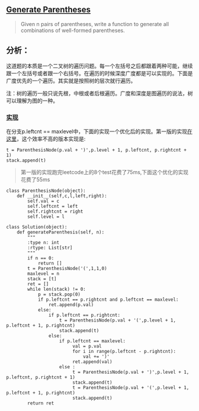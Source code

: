 ## [Generate Parentheses](https://leetcode.com/problems/generate-parentheses)

>Given n pairs of parentheses, write a function to generate all combinations of well-formed parentheses.

## 分析：

这道题的本质是一个二叉树的遍历问题。每一个左括号之后都跟着两种可能，继续跟一个左括号或者跟一个右括号。在遍历的时候深度广度都是可以实现的。下面是广度优先的一个遍历。其实就是按照树的层次就行遍历。

注：树的遍历一般只说先根，中根或者后根遍历。广度和深度是图遍历的说法，树可以理解为图的一种。

### [实现](../sourcecode/GenerateParentheses.py)

在分支p.leftcnt == maxlevel中，下面的实现一个优化后的实现。第一版的实现[在这里](../sourcecode/GenerateParentheses_slow.py)，这个效率不高的版本实现是:
```
t = ParenthesisNode(p.val + ')',p.level + 1, p.leftcnt, p.rightcnt + 1)
stack.append(t)
```
>第一版的实现跑完leetcode上的8个test花费了75ms,下面这个优化的实现花费了55ms


```
class ParenthesisNode(object):
    def __init__(self,c,l,left,right):
        self.val = c
        self.leftcnt = left
        self.rightcnt = right
        self.level = l

class Solution(object):
    def generateParenthesis(self, n):
        """
        :type n: int
        :rtype: List[str]
        """
        if n == 0:
            return []
        t = ParenthesisNode('(',1,1,0)
        maxlevel = n
        stack = [t]
        ret = []
        while len(stack) != 0:
            p = stack.pop(0)
            if p.leftcnt == p.rightcnt and p.leftcnt == maxlevel:
                ret.append(p.val)
            else:
                if p.leftcnt == p.rightcnt:
                    t = ParenthesisNode(p.val + '(',p.level + 1, p.leftcnt + 1, p.rightcnt)
                    stack.append(t)
                else:
                    if p.leftcnt == maxlevel:
                         val = p.val
                         for i in range(p.leftcnt - p.rightcnt):
                             val += ')'
                         ret.append(val)
                    else :
                         t = ParenthesisNode(p.val + ')',p.level + 1, p.leftcnt, p.rightcnt + 1)
                         stack.append(t)
                         t = ParenthesisNode(p.val + '(',p.level + 1, p.leftcnt + 1, p.rightcnt)
                         stack.append(t)
        return ret
```
